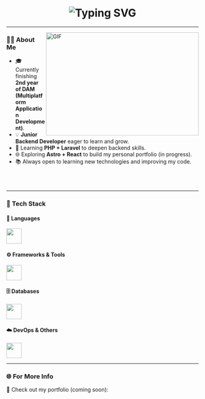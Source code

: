 <!-- Header con efecto de escritura -->
<h1 align="center">
  <img src="https://readme-typing-svg.herokuapp.com?font=Fira+Code&size=28&duration=2800&pause=1000&color=ECA187&center=true&vCenter=true&width=550&lines=Hi%2C+I'm+Mario+Aguilar+Ávila+💻;Junior+Backend+Developer+🚀" alt="Typing SVG" />
</h1>

---

<!-- About Me -->
<img align="right" height="270px" width="400px" alt="GIF" src="https://i.pinimg.com/originals/e4/26/70/e426702edf874b181aced1e2fa5c6cde.gif" />

### 🧑‍💻 About Me

- 🎓 Currently finishing **2nd year of DAM (Multiplatform Application Development)**.  
- 💡 **Junior Backend Developer** eager to learn and grow.  
- 🚀 Learning **PHP + Laravel** to deepen backend skills.  
- 🌐 Exploring **Astro + React** to build my personal portfolio (in progress).  
- 📚 Always open to learning new technologies and improving my code.  
<br/>
<br/>

---

### 🧠 Tech Stack

#### 🧩 Languages
<p align="left">
  <img src="https://skillicons.dev/icons?i=java,cs,js,ts,php" height="40"/>
</p>

#### ⚙️ Frameworks & Tools
<p align="left">
  <img src="https://skillicons.dev/icons?i=laravel,astro,react,odoo" height="40"/>
</p>

#### 🗄️ Databases
<p align="left">
  <img src="https://skillicons.dev/icons?i=postgres,mongodb,mysql" height="40"/>
</p>

#### ☁️ DevOps & Others
<p align="left">
  <img src="https://skillicons.dev/icons?i=docker,git,aws" height="40"/>
</p>

---

### 🌐 For More Info
📁 Check out my portfolio (coming soon):   
